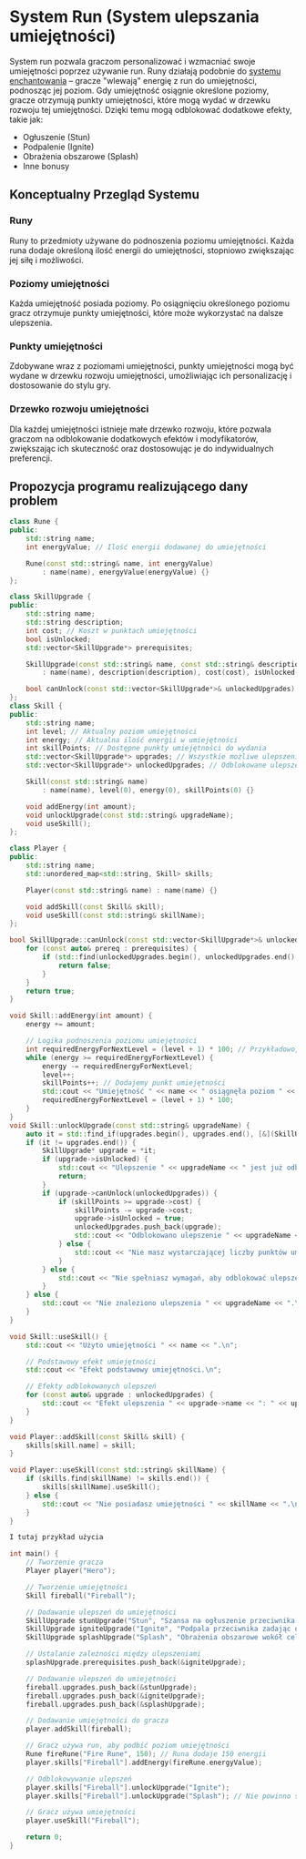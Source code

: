 # System Run (System ulepszania umiejętności)

System run pozwala graczom personalizować i wzmacniać swoje umiejętności poprzez używanie run. Runy działają podobnie do [systemu enchantowania](SystemEnchantowania.md) – gracze "wlewają" energię z run do umiejętności, podnosząc jej poziom. Gdy umiejętność osiągnie określone poziomy, gracze otrzymują punkty umiejętności, które mogą wydać w drzewku rozwoju tej umiejętności. Dzięki temu mogą odblokować dodatkowe efekty, takie jak:

- Ogłuszenie (Stun)
- Podpalenie (Ignite)
- Obrażenia obszarowe (Splash)
- Inne bonusy

## Konceptualny Przegląd Systemu

### Runy

Runy to przedmioty używane do podnoszenia poziomu umiejętności. Każda runa dodaje określoną ilość energii do umiejętności, stopniowo zwiększając jej siłę i możliwości.

### Poziomy umiejętności

Każda umiejętność posiada poziomy. Po osiągnięciu określonego poziomu gracz otrzymuje punkty umiejętności, które może wykorzystać na dalsze ulepszenia.

### Punkty umiejętności

Zdobywane wraz z poziomami umiejętności, punkty umiejętności mogą być wydane w drzewku rozwoju umiejętności, umożliwiając ich personalizację i dostosowanie do stylu gry.

### Drzewko rozwoju umiejętności

Dla każdej umiejętności istnieje małe drzewko rozwoju, które pozwala graczom na odblokowanie dodatkowych efektów i modyfikatorów, zwiększając ich skuteczność oraz dostosowując je do indywidualnych preferencji.

## Propozycja programu realizującego dany problem

```cpp
class Rune {
public:
    std::string name;
    int energyValue; // Ilość energii dodawanej do umiejętności

    Rune(const std::string& name, int energyValue)
        : name(name), energyValue(energyValue) {}
};

class SkillUpgrade {
public:
    std::string name;
    std::string description;
    int cost; // Koszt w punktach umiejętności
    bool isUnlocked;
    std::vector<SkillUpgrade*> prerequisites;

    SkillUpgrade(const std::string& name, const std::string& description, int cost)
        : name(name), description(description), cost(cost), isUnlocked(false) {}

    bool canUnlock(const std::vector<SkillUpgrade*>& unlockedUpgrades) const;
};
class Skill {
public:
    std::string name;
    int level; // Aktualny poziom umiejętności
    int energy; // Aktualna ilość energii w umiejętności
    int skillPoints; // Dostępne punkty umiejętności do wydania
    std::vector<SkillUpgrade*> upgrades; // Wszystkie możliwe ulepszenia umiejętności
    std::vector<SkillUpgrade*> unlockedUpgrades; // Odblokowane ulepszenia

    Skill(const std::string& name)
        : name(name), level(0), energy(0), skillPoints(0) {}

    void addEnergy(int amount);
    void unlockUpgrade(const std::string& upgradeName);
    void useSkill();
};

class Player {
public:
    std::string name;
    std::unordered_map<std::string, Skill> skills;

    Player(const std::string& name) : name(name) {}

    void addSkill(const Skill& skill);
    void useSkill(const std::string& skillName);
};

bool SkillUpgrade::canUnlock(const std::vector<SkillUpgrade*>& unlockedUpgrades) const {
    for (const auto& prereq : prerequisites) {
        if (std::find(unlockedUpgrades.begin(), unlockedUpgrades.end(), prereq) == unlockedUpgrades.end()) {
            return false;
        }
    }
    return true;
}

void Skill::addEnergy(int amount) {
    energy += amount;

    // Logika podnoszenia poziomu umiejętności
    int requiredEnergyForNextLevel = (level + 1) * 100; // Przykładowo, każdy poziom wymaga 100 energii * poziom
    while (energy >= requiredEnergyForNextLevel) {
        energy -= requiredEnergyForNextLevel;
        level++;
        skillPoints++; // Dodajemy punkt umiejętności
        std::cout << "Umiejętność " << name << " osiągnęła poziom " << level << "! Otrzymano 1 punkt umiejętności.\n";
        requiredEnergyForNextLevel = (level + 1) * 100;
    }
}
void Skill::unlockUpgrade(const std::string& upgradeName) {
    auto it = std::find_if(upgrades.begin(), upgrades.end(), [&](SkillUpgrade* u) { return u->name == upgradeName; });
    if (it != upgrades.end()) {
        SkillUpgrade* upgrade = *it;
        if (upgrade->isUnlocked) {
            std::cout << "Ulepszenie " << upgradeName << " jest już odblokowane.\n";
            return;
        }
        if (upgrade->canUnlock(unlockedUpgrades)) {
            if (skillPoints >= upgrade->cost) {
                skillPoints -= upgrade->cost;
                upgrade->isUnlocked = true;
                unlockedUpgrades.push_back(upgrade);
                std::cout << "Odblokowano ulepszenie " << upgradeName << ".\n";
            } else {
                std::cout << "Nie masz wystarczającej liczby punktów umiejętności.\n";
            }
        } else {
            std::cout << "Nie spełniasz wymagań, aby odblokować ulepszenie " << upgradeName << ".\n";
        }
    } else {
        std::cout << "Nie znaleziono ulepszenia " << upgradeName << ".\n";
    }
}

void Skill::useSkill() {
    std::cout << "Użyto umiejętności " << name << ".\n";

    // Podstawowy efekt umiejętności
    std::cout << "Efekt podstawowy umiejętności.\n";

    // Efekty odblokowanych ulepszeń
    for (const auto& upgrade : unlockedUpgrades) {
        std::cout << "Efekt ulepszenia " << upgrade->name << ": " << upgrade->description << "\n";
    }
}

void Player::addSkill(const Skill& skill) {
    skills[skill.name] = skill;
}

void Player::useSkill(const std::string& skillName) {
    if (skills.find(skillName) != skills.end()) {
        skills[skillName].useSkill();
    } else {
        std::cout << "Nie posiadasz umiejętności " << skillName << ".\n";
    }
}

I tutaj przykład użycia

int main() {
    // Tworzenie gracza
    Player player("Hero");

    // Tworzenie umiejętności
    Skill fireball("Fireball");

    // Dodawanie ulepszeń do umiejętności
    SkillUpgrade stunUpgrade("Stun", "Szansa na ogłuszenie przeciwnika.", 1);
    SkillUpgrade igniteUpgrade("Ignite", "Podpala przeciwnika zadając obrażenia w czasie.", 1);
    SkillUpgrade splashUpgrade("Splash", "Obrażenia obszarowe wokół celu.", 2);

    // Ustalanie zależności między ulepszeniami
    splashUpgrade.prerequisites.push_back(&igniteUpgrade);

    // Dodawanie ulepszeń do umiejętności
    fireball.upgrades.push_back(&stunUpgrade);
    fireball.upgrades.push_back(&igniteUpgrade);
    fireball.upgrades.push_back(&splashUpgrade);

    // Dodawanie umiejętności do gracza
    player.addSkill(fireball);

    // Gracz używa run, aby podbić poziom umiejętności
    Rune fireRune("Fire Rune", 150); // Runa dodaje 150 energii
    player.skills["Fireball"].addEnergy(fireRune.energyValue);

    // Odblokowywanie ulepszeń
    player.skills["Fireball"].unlockUpgrade("Ignite");
    player.skills["Fireball"].unlockUpgrade("Splash"); // Nie powinno się udać bez Ignite

    // Gracz używa umiejętności
    player.useSkill("Fireball");

    return 0;
}
```
